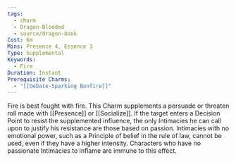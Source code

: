 ```yaml
---
tags:
  - charm
  - Dragon-Blooded
  - source/dragon-book
Cost: 6m
Mins: Presence 4, Essence 3
Type: Supplemental
Keywords:
  - Fire
Duration: Instant
Prerequisite Charms:
  - "[[Debate-Sparking Bonfire]]"
---
```

Fire is best fought with fire. This Charm supplements a persuade or threaten roll made with [[Presence]] or [[Socialize]]. If the target enters a Decision Point to resist the supplemented influence, the only Intimacies he can call upon to justify his resistance are those based on passion. Intimacies with no emotional power, such as a Principle of belief in the rule of law, cannot be used, even if they have a higher intensity. Characters who have no passionate Intimacies to inflame are immune to this effect.
